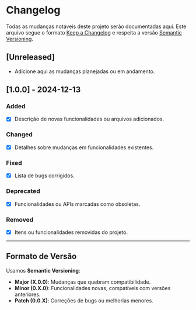 # Changelog

Todas as mudanças notáveis deste projeto serão documentadas aqui. Este arquivo segue o formato [Keep a Changelog](https://keepachangelog.com/) e respeita a versão [Semantic Versioning](https://semver.org/).

## [Unreleased]
- Adicione aqui as mudanças planejadas ou em andamento.

## [1.0.0] - 2024-12-13
### Added
- [X] Descrição de novas funcionalidades ou arquivos adicionados.

### Changed
- [X] Detalhes sobre mudanças em funcionalidades existentes.

### Fixed
- [X] Lista de bugs corrigidos.

### Deprecated
- [X] Funcionalidades ou APIs marcadas como obsoletas.

### Removed
- [X] Itens ou funcionalidades removidas do projeto.

---

## Formato de Versão
Usamos **Semantic Versioning**:
- **Major (X.0.0)**: Mudanças que quebram compatibilidade.
- **Minor (0.X.0)**: Funcionalidades novas, compatíveis com versões anteriores.
- **Patch (0.0.X)**: Correções de bugs ou melhorias menores.

